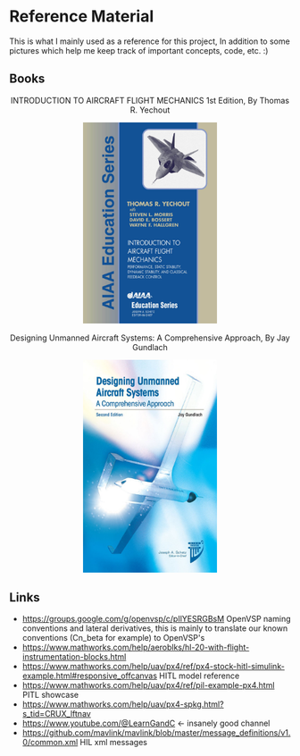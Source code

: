 # Reference Material
This is what I mainly used as a reference for this project, In addition to some pictures which help me keep track of important concepts, code, etc.  :)
## Books
<div align="center">
INTRODUCTION TO AIRCRAFT FLIGHT MECHANICS 1st Edition, By Thomas R. Yechout
</div>
<p align="center">
  <img src="https://github.com/Fer-29/HydroEye-GNC/blob/main/Reference%20Material/book.PNG" width="240">
</p>
<div align="center">
Designing Unmanned Aircraft Systems: A Comprehensive Approach, By Jay Gundlach
</div>
<p align="center">
<img src="https://github.com/Fer-29/HydroEye-GNC/blob/main/Reference%20Material/61rp3K6hfVL.jpg" width="240">
</p>

  ## Links
- https://groups.google.com/g/openvsp/c/pIlYESRGBsM OpenVSP naming conventions and lateral derivatives, this is mainly to translate our known conventions (Cn_beta for example) to OpenVSP's
- https://www.mathworks.com/help/aeroblks/hl-20-with-flight-instrumentation-blocks.html 
- https://www.mathworks.com/help/uav/px4/ref/px4-stock-hitl-simulink-example.html#responsive_offcanvas HITL model reference
- https://www.mathworks.com/help/uav/px4/ref/pil-example-px4.html PITL showcase
- https://www.mathworks.com/help/uav/px4-spkg.html?s_tid=CRUX_lftnav 
- https://www.youtube.com/@LearnGandC <- insanely good channel
- https://github.com/mavlink/mavlink/blob/master/message_definitions/v1.0/common.xml HIL xml messages

